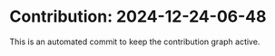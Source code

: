 # Contribution: 2024-12-24-06-48
This is an automated commit to keep the contribution graph active.
